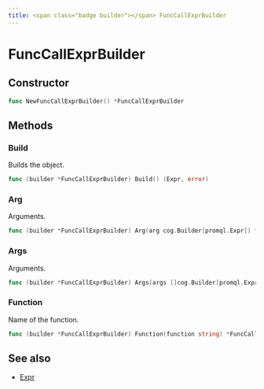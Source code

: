 ```yaml
---
title: <span class="badge builder"></span> FuncCallExprBuilder
---
```

# <span class="badge builder"></span> FuncCallExprBuilder

## Constructor

```go
func NewFuncCallExprBuilder() *FuncCallExprBuilder
```
## Methods

### <span class="badge object-method"></span> Build

Builds the object.

```go
func (builder *FuncCallExprBuilder) Build() (Expr, error)
```

### <span class="badge object-method"></span> Arg

Arguments.

```go
func (builder *FuncCallExprBuilder) Arg(arg cog.Builder[promql.Expr]) *FuncCallExprBuilder
```

### <span class="badge object-method"></span> Args

Arguments.

```go
func (builder *FuncCallExprBuilder) Args(args []cog.Builder[promql.Expr]) *FuncCallExprBuilder
```

### <span class="badge object-method"></span> Function

Name of the function.

```go
func (builder *FuncCallExprBuilder) Function(function string) *FuncCallExprBuilder
```

## See also

 * <span class="badge object-type-ref"></span> [Expr](./object-Expr.md)
